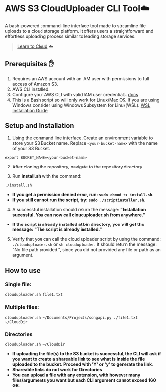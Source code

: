 # AWS S3 CloudUploader CLI Tool☁️
A bash-powered command-line interface tool made to streamline file uploads to a cloud storage platform. It offers users a straightforward and effortless uploading process similar to leading storage services.

> [Learn to Cloud](https://learntocloud.guide/phase1/#capstone-project-clouduploader-cli) ☁️

## Prerequisites ✋

1. Requires an AWS account with an IAM user with permissions to full access of Amazon S3.
2. AWS CLI installed.
3. Configure your AWS CLI with valid IAM user credentials. [docs](https://docs.aws.amazon.com/cli/latest/userguide/cli-chap-configure.html)
4. This is a Bash script so will only work for Linux/Mac OS. If you are using Windows consider using Windows Subsystem for Linux(WSL). [WSL Installation Guide](https://learn.microsoft.com/en-us/windows/wsl/install)

## Setup and Installation 

1. Using the command line interface. Create an environment variable to store your S3 Bucket name. Replace `<your-bucket-name>` with the name of your S3 Bucket.

```
export BUCKET_NAME=<your-bucket-name>
```

2. After cloning the repository, navigate to the repository directory.

3. Run **install.sh** with the command:

```
./install.sh
```

- **If you get a permission denied error, run: `sudo chmod +x install.sh`**.
- **If you still cannot run the script, try: `sudo ./scriptinstaller.sh`**.

4. A successful installation should return the message: **"Installation sucessful. You can now call clouduploader.sh from anywhere."**

- **If the script is already installed at bin directory, you will get the message: "The script is already installed."**

5. Verify that you can call the cloud uploader script by using the command: `./clouduploader.sh` or `sh clouduploader`. It should return the message: "No file path provided.", since you did not provided any file or path as an argument.

## How to use

### Single file:

```
clouduploader.sh file1.txt
```

### Multiple files:

```
clouduploader.sh ~/Documents/Projects/songapi.py ./file1.txt ~/CloudDir
```

### Directories

```
clouduploader.sh ~/CloudDir
```



- **If uploading the file(s) to the S3 bucket is successful, the CLI will ask if you want to create a shareable link to see what is inside the file uploaded to the bucket. Proceed with 'Y' or 'y' to generate the link**.
- **Shareable links do not work for Directories**
- **You can upload a file with any extension, with however many files/arguments you want but each CLI argument cannot exceed 160 GB**.